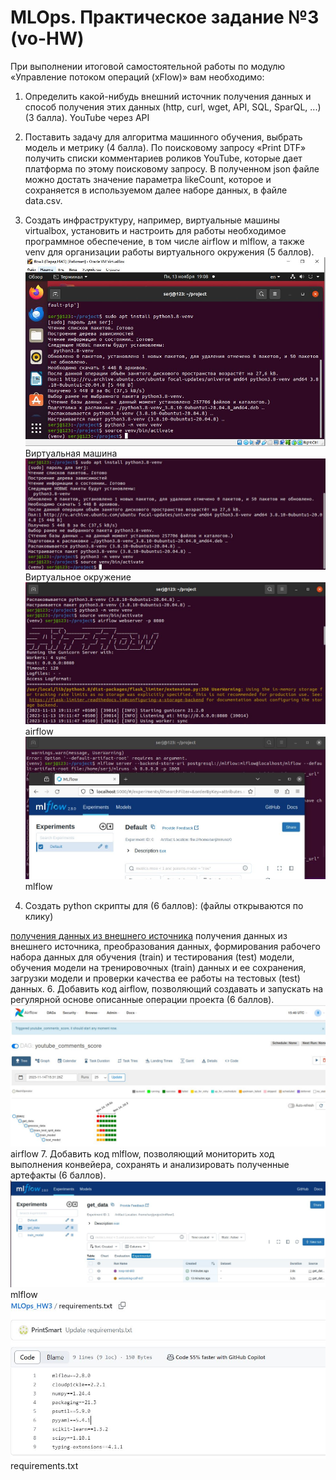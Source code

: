 # MLOps. Практическое задание №3 (vo-HW)
При выполнении итоговой самостоятельной работы по модулю «Управление потоком операций (xFlow)» вам необходимо:

1. Определить какой-нибудь внешний источник получения данных и способ получения этих данных (http, curl, wget, API, SQL, SparQL, ...) (3 балла).
YouTube через API
2. Поставить задачу для алгоритма машинного обучения, выбрать модель и метрику (4 балла).
По поисковому запросу «Print DTF» получить списки комментариев роликов YouTube, которые дает платформа по этому поисковому запросу.
В полученном json файле можно достать значение параметра likeCount, которое и сохраняется в используемом далее наборе данных, в файле data.csv.
3. Создать инфраструктуру, например, виртуальные машины virtualbox, установить и настроить для работы необходимое программное обеспечение, в том числе airflow и mlflow, а также venv для организации работы виртуального окружения (5 баллов).
      <img src="https://github.com/PrintSmart/MLOps_HW3/blob/main/screen/VB.JPG" />
Виртуальная машина
      <img src="https://github.com/PrintSmart/MLOps_HW3/blob/main/screen/venv.JPG" />
Виртуальное окружение
      <img src="https://github.com/PrintSmart/MLOps_HW3/blob/main/screen/af.JPG" />
airflow
      <img src="https://github.com/PrintSmart/MLOps_HW3/blob/main/screen/mlf.JPG" />
mlflow

4. Создать python скрипты для (6 баллов):
(файлы открываются по клику)

[получения данных из внешнего источника](scripts/get_data.py)
получения данных из внешнего источника,
преобразования данных,
формирования рабочего набора данных для обучения (train) и тестирования (test) модели,
обучения модели на тренировочных (train) данных и ее сохранения,
загрузки модели и проверки качества ее работы на тестовых (test) данных.
6. Добавить код airflow, позволяющий создавать и запускать на регулярной основе описанные операции проекта (6 баллов).
      <img src="https://github.com/PrintSmart/MLOps_HW3/blob/main/screen/airflow.JPG" />
airflow
7. Добавить код mlflow, позволяющий мониторить ход выполнения конвейера, сохранять и анализировать полученные артефакты (6 баллов).
      <img src="https://github.com/PrintSmart/MLOps_HW3/blob/main/screen/mlflow.JPG" />
mlflow
      <img src="https://github.com/PrintSmart/MLOps_HW3/blob/main/screen/requirements.txt.JPG" />
requirements.txt

